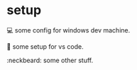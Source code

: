 # setup

:computer: some config for windows dev machine.

:blue_heart: some setup for vs code.

:neckbeard: some other stuff.

